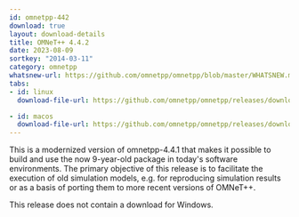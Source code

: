```yaml
---
id: omnetpp-442
download: true
layout: download-details
title: OMNeT++ 4.4.2
date: 2023-08-09
sortkey: "2014-03-11"
category: omnetpp
whatsnew-url: https://github.com/omnetpp/omnetpp/blob/master/WHATSNEW.md#omnet-442-august-2023
tabs:
- id: linux
  download-file-url: https://github.com/omnetpp/omnetpp/releases/download/omnetpp-4.4.2/omnetpp-4.4.2-src.tgz

- id: macos
  download-file-url: https://github.com/omnetpp/omnetpp/releases/download/omnetpp-4.4.2/omnetpp-4.4.2-src.tgz
---
```


This is a modernized version of omnetpp-4.4.1 that makes it possible to build and use the now 9-year-old package in today's software environments. The primary objective of this release is to facilitate the execution of old simulation models, e.g. for reproducing simulation results or as a basis of porting them to more recent versions of OMNeT++.

This release does not contain a download for Windows.
